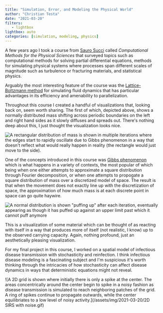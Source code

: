 ```yaml
---
title: "Simulation, Error, and Modeling the Physical World"
author: "Christian Testa"
date: "2021-03-20"
filters:
   - lightbox
lightbox: auto
categories: [simulation, modeling, physics]
---
```


A few years ago I took a course from [Sauro
Succi](https://en.wikipedia.org/wiki/Sauro_Succi) called *Computational
Methods for the Physical Sciences* that surveyed topics such as computational
methods for solving partial differential equations<!--more-->, methods for
simulating physical systems where processes span different scales of magnitude
such as turbulence or fracturing materials, and statistical physics.


Arguably the most interesting feature of the course was the [Lattice-Boltzmann
method](https://en.wikipedia.org/wiki/Lattice_Boltzmann_methods) for simulating
fluid dynamics that has particular advantages in its efficiency and amenability to
parallelization.

Throughout this course I created a handful of visualizations that, looking back on,
seem worth sharing. The first of which, depicted above, shows a normally
distributed mass shifting across periodic boundaries on the left and right hand
sides as it slowly diffuses and spreads out.  There's nothing deep about this,
I just thought the visualization looks nice. 

![A rectangular distribution of mass is shown in multiple iterations where the
edges start to rapidly oscillate due to Gibbs phenomenon in a way that doesn't
reflect what would really happen in reality (the rectangle would just move to
the side).](/assets/img/2021-03-20/gibbs-phenomena.png)

One of the concepts introduced in this course was [Gibbs phenomenon](https://en.wikipedia.org/wiki/Gibbs_phenomenon)
which is what happens in a variety of contexts, the most popular of which being 
when one either attempts to approximate a square distribution through Fourier 
decomposition, or when one attempts to propogate a square distribution of mass 
over a discretized model of space. The result is that when the movement does not 
exactly line up with the discretization of space, the approximation of how much 
mass is at each discrete point in space can go quite haywire. 

![A normal distribution is shown "puffing up" after each iteration, eventually
appearing as though it has puffed up against an upper limit past which it
cannot puff anymore](/assets/img/2021-03-20/reaction-with-carrying-capacity.png)

This is a visualization of some material which can be thought of as reacting
with itself in a way that produces more of itself (not realistic, I know) up to 
the observed carrying capacity. Again, nothing profound, just an aesthetically 
pleasing visualization. 

For my final project in this course, I worked on a spatial model of infectious
disease transmission with stochasticity and reinfection. I think infectious
disease modeling is a fascinating subject and I'm suspicious it's worth thinking 
through the intricacies of how stochasticity can affect disease dynamics in ways
that deterministic equations might not reveal.

![A 2D grid is shown where initially there is only a spike at the center. The areas concentrically 
around the center begin to spike in a noisy fashion as disease transmission is simulated to reach 
neighboring patches of the grid. A ring of spikes continue to propagate outwards, while the center 
equilibriates to a low level of noisy activity.](/assets/img/2021-03-20/2D SIRS with noise.gif)


<!-- articles/websites I think I might be interested in: 

https://www.sciencedirect.com/science/article/pii/S2468042716300495#fig1

https://www.coursera.org/lecture/building-on-the-sir-model/stochastic-and-deterministic-models-7tnNb

https://www4.stat.ncsu.edu/~gross/BIO560%20webpage/slides/Jan102013.pdf

http://www.math.ttu.edu/~lallen/

https://en.wikipedia.org/wiki/Linda_J._S._Allen

https://www.hindawi.com/journals/complexity/2018/3060368/

https://www.sciencedirect.com/science/article/pii/S1755436519300325

https://link.springer.com/chapter/10.1007/978-3-540-78911-6_10

https://royalsocietypublishing.org/doi/pdf/10.1098/rsif.2007.1106

-->
